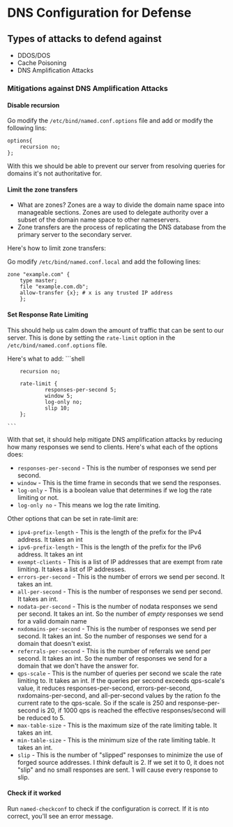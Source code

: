 # DNS Configuration for Defense

## Types of attacks to defend against

- DDOS/DOS
- Cache Poisoning
- DNS Amplification Attacks


### Mitigations against DNS Amplification Attacks

#### Disable recursion
Go modify the `/etc/bind/named.conf.options` file and add or modify the following lins:
```shell
options{
    recursion no;
};
```
With this we should be able to prevent our server from resolving queries for domains it's not authoritative for.

#### Limit the zone transfers
- What are zones?
   Zones are a way to divide the domain name space into manageable sections. Zones are used to delegate authority over a subset of the domain name space to other nameservers.
- Zone transfers are the process of replicating the DNS database from the primary server to the secondary server.

Here's how to limit zone transfers:

Go modify `/etc/bind/named.conf.local` and add the following lines:
```shell
zone "example.com" {
    type master;
    file "example.com.db";
    allow-transfer {x}; # x is any trusted IP address
    };
```

#### Set Response Rate Limiting
  
This should help us calm down the amount of traffic that can be sent to our server. This is done by setting the `rate-limit` option in the `/etc/bind/named.conf.options` file.

Here's what to add:
    ```shell

        recursion no;

        rate-limit {
                responses-per-second 5;
                window 5;
                log-only no;
                slip 10;
        };

    ```

With that set, it should help mitigate DNS amplification attacks by reducing how many responses we send to clients. Here's what each of the options does:
- `responses-per-second` - This is the number of responses we send per second.
- `window` - This is the time frame in seconds that we send the responses.
- `log-only` - This is a boolean value that determines if we log the rate limiting or not.
- `log-only no` - This means we log the rate limiting.

Other options that can be set in rate-limit are:
- `ipv4-prefix-length` - This is the length of the prefix for the IPv4 address. It takes an int
- `ipv6-prefix-length` - This is the length of the prefix for the IPv6 address. It takes an int
- `exempt-clients` - This is a list of IP addresses that are exempt from rate limiting. It takes a list of IP addresses.
- `errors-per-second` - This is the number of errors we send per second. It takes an int.
- `all-per-second` - This is the number of responses we send per second. It takes an int.
- `nodata-per-second` - This is the number of nodata responses we send per second. It takes an int. So the number of *empty* responses we send for a valid domain name
- `nxdomains-per-second` - This is the number of responses we send per second. It takes an int. So the number of responses we send for a domain that doesn't exist.
- `referrals-per-second` - This is the number of referrals we send per second. It takes an int. So the number of responses we send for a domain that we don't have the answer for.
- `qps-scale` - This is the number of queries per second we scale the rate limiting to. It takes an int. If the queries per second exceeds qps-scale's value, it reduces responses-per-second, errors-per-second, nxdomains-per-second, and all-per-second values by the ration fo the current rate to the qps-scale. So if the scale is 250 and response-per-second is 20, if 1000 qps is reached the effective responses/second will be reduced to 5.
- `max-table-size` - This is the maximum size of the rate limiting table. It takes an int.
- `min-table-size` - This is the minimum size of the rate limiting table. It takes an int.
- `slip` - This is the number of "slipped" responses to minimize the use of forged source addresses. I *think* default is 2. If we set it to 0, it does not "slip" and no small responses are sent. 1 will cause every response to slip. 

#### Check if it worked

Run `named-checkconf` to check if the configuration is correct. If it is nto correct, you'll see an error message.